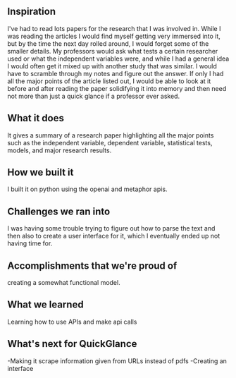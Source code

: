 ## Inspiration
I've had to read lots papers for the research that I was involved in. While I was reading the articles I would find myself getting very immersed into it, but by the time the next day rolled around, I would forget some of the smaller details. My professors would ask what tests a certain researcher used or what the independent variables were, and while I had a general idea I would often get it mixed up with another study that was similar. I would have to scramble through my notes and figure out the answer. If only I had all the major points of the article listed out, I would be able to look at it before and after reading the paper solidifying it into memory and then need not more than just a quick glance if a professor ever asked.
## What it does
It gives a summary of a research paper highlighting all the major points such as the independent variable, dependent variable, statistical tests, models, and major research results.
## How we built it
I built it on python using the openai and metaphor apis.
## Challenges we ran into
I was having some trouble trying to figure out how to parse the text and then also to create a user interface for it, which I eventually ended up not having time for.
## Accomplishments that we're proud of
creating a somewhat functional model.
## What we learned
Learning how to use APIs and make api calls 
## What's next for QuickGlance
-Making it scrape information given from URLs instead of pdfs
-Creating an interface
